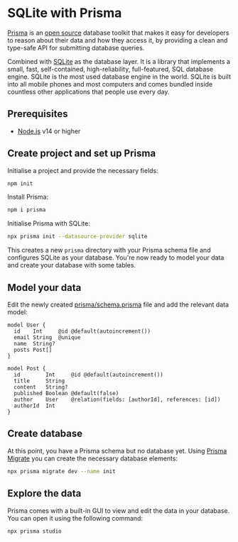 # SQLite with Prisma

[Prisma](https://www.prisma.io) is an [open source](https://github.com/prisma/prisma) database toolkit that makes it easy for developers to reason about their data and how they access it, by providing a
clean and type-safe API for submitting database queries.

Combined with [SQLite](https://www.sqlite.org/index.html) as the database layer. It is a library that implements a small, fast, self-contained, high-reliability, full-featured, SQL database engine. SQLite is the most used database engine in the world. SQLite is built into all mobile phones and most computers and comes bundled inside countless other applications that people use every day.

## Prerequisites

- [Node.js](https://nodejs.org/) v14 or higher

## Create project and set up Prisma

Initialise a project and provide the necessary fields:

```sh
npm init
```

Install Prisma:

```sh
npm i prisma
```

Initialise Prisma with SQLite:

```sh
npx prisma init --datasource-provider sqlite
```

This creates a new `prisma` directory with your Prisma schema file and configures SQLite as your database. You're now ready to model your data and create your database with some tables.

## Model your data

Edit the newly created [prisma/schema.prisma](https://github.com/the-guild-org/graphql-education/blob/main/examples/database/sqlite-with-prisma/prisma/schema.prisma) file and add the relevant data model:

```prisma filename="prisma/schema.prisma"
model User {
  id    Int     @id @default(autoincrement())
  email String  @unique
  name  String?
  posts Post[]
}

model Post {
  id        Int     @id @default(autoincrement())
  title     String
  content   String?
  published Boolean @default(false)
  author    User    @relation(fields: [authorId], references: [id])
  authorId  Int
}
```

## Create database

At this point, you have a Prisma schema but no database yet. Using [Prisma Migrate](https://www.prisma.io/docs/concepts/components/prisma-migrate) you can create the necessary database elements:

```sh
npx prisma migrate dev --name init
```

## Explore the data

Prisma comes with a built-in GUI to view and edit the data in your database. You can open it using the following command:

```sh
npx prisma studio
```
